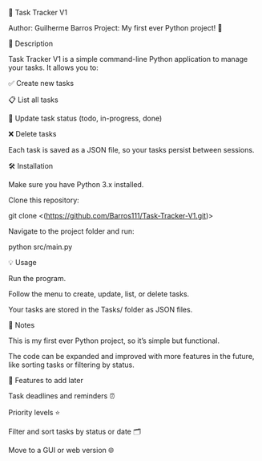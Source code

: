 📝 Task Tracker V1

Author: Guilherme Barros
Project: My first ever Python project! 🎉

🚀 Description

Task Tracker V1 is a simple command-line Python application to manage your tasks.
It allows you to:

✅ Create new tasks

📋 List all tasks

🔄 Update task status (todo, in-progress, done)

❌ Delete tasks

Each task is saved as a JSON file, so your tasks persist between sessions.

🛠 Installation

Make sure you have Python 3.x installed.

Clone this repository:

git clone <(https://github.com/Barros111/Task-Tracker-V1.git)>


Navigate to the project folder and run:

python src/main.py

💡 Usage

Run the program.

Follow the menu to create, update, list, or delete tasks.

Your tasks are stored in the Tasks/ folder as JSON files.

📌 Notes

This is my first ever Python project, so it’s simple but functional.

The code can be expanded and improved with more features in the future, like sorting tasks or filtering by status.

🌟 Features to add later

Task deadlines and reminders ⏰

Priority levels ⭐

Filter and sort tasks by status or date 🗂

Move to a GUI or web version 🌐
